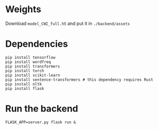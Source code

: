 # Weights

Download `model_CWI_full.h5` and put it in `./backend/assets`

# Dependencies
```shell
pip install tensorflow
pip install wordfreq
pip install transformers
pip install torch
pip install scikit-learn
pip install sentence-transformers # this dependency requires Rust
pip install nltk
pip install flask
```

# Run the backend
```shell
FLASK_APP=server.py flask run &
```
